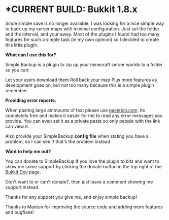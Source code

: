*CURRENT BUILD: Bukkit 1.8.x
================================

Since simple save is no longer available, I was looking for a nice simple way to back up my server maps with minimal configuration. Just set the folder and the interval, and your away. Most of the plugins I found had too many features for such a simple task (in my own opinion) so I decided to create this little plugin.

**What can I use this for?**

Simple Backup is a plugin to zip up your minecraft server worlds to a folder so you can:

Let your users download them
Roll back your map
Plus more features as development goes on, but not too many because this is a simple plugin remember.

**Providing error reports:**

When pasting large ammounts of text please use [pastebin.com](http://pastebin.com). Its completely free and makes it easier for me to read any error messages you provide. You can even set it as a private paste so only people with the link can view it.

Also provide your SimpleBackup **config file** when stating you have a problem, so I can see if that's the problem instead.

**Want to help me out?**

You can donate to SimpleBackup if you love the plugin to bits and want to show me some support by clicking the donate button in the top right of the [Bukkit Dev](http://dev.bukkit.org/server-mods/simplebackup) page. 

Don't want to or can't donate?, then just leave a comment showing me support instead.


Thanks for any support you give me, and enjoy simple backup!


Thanks to Mantun for improving the source code and adding more features and bugfixes!


